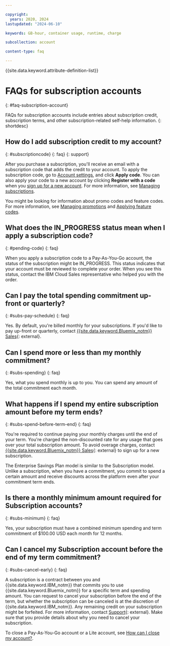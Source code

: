 ```yaml
---

copyright:
  years: 2020, 2024
lastupdated: "2024-06-10"

keywords: GB-hour, container usage, runtime, charge

subcollection: account

content-type: faq

---
```


{{site.data.keyword.attribute-definition-list}}

# FAQs for subscription accounts
{: #faq-subscription-account}

FAQs for subscription accounts include entries about subscription credit, subscription terms, and other subscription-related self-help information.
{: shortdesc}

## How do I add subscription credit to my account?
{: #subscriptioncode}
{: faq}
{: support}

After you purchase a subscription, you'll receive an email with a subscription code that adds the credit to your account. To apply the subscription code, go to [Account settings](/account/settings), and click **Apply code**. You can also apply your code to a new account by clicking **Register with a code** when you [sign up for a new account](/registration). For more information, see [Managing subscriptions](/docs/account?topic=account-subscriptions).

You might be looking for information about promo codes and feature codes. For more information, see [Managing promotions](/docs/account?topic=account-applying-promo-codes) and [Applying feature codes](/docs/account?topic=account-codes).

## What does the IN_PROGRESS status mean when I apply a subscription code?
{: #pending-code}
{: faq}

When you apply a subscription code to a Pay-As-You-Go account, the status of the subscription might be IN_PROGRESS. This status indicates that your account must be reviewed to complete your order. When you see this status, contact the IBM Cloud Sales representative who helped you with the order.

## Can I pay the total spending commitment up-front or quarterly?
{: #subs-pay-schedule}
{: faq}

Yes. By default, you're billed monthly for your subscriptions. If you'd like to pay up-front or quarterly, contact [{{site.data.keyword.Bluemix_notm}} Sales](https://www.ibm.com/cloud?contactmodule){: external}.

## Can I spend more or less than my monthly commitment?
{: #subs-spending}
{: faq}

Yes, what you spend monthly is up to you. You can spend any amount of the total commitment each month.

## What happens if I spend my entire subscription amount before my term ends?
{: #subs-spend-before-term-end}
{: faq}

You're required to continue paying your monthly charges until the end of your term. You're charged the non-discounted rate for any usage that goes over your total subscription amount. To avoid overage charges, contact [{{site.data.keyword.Bluemix_notm}} Sales](https://www.ibm.com/cloud?contactmodule){: external} to sign up for a new subscription.

The Enterprise Savings Plan model is similar to the Subscription model. Unlike a subscription, when you have a commitment, you commit to spend a certain amount and receive discounts across the platform even after your commitment term ends.

## Is there a monthly minimum amount required for Subscription accounts?
{: #subs-minimum}
{: faq}

Yes, your subscription must have a combined minimum spending and term commitment of $100.00 USD each month for 12 months.

## Can I cancel my Subscription account before the end of my term commitment?
{: #subs-cancel-early}
{: faq}

A subscription is a contract between you and {{site.data.keyword.IBM_notm}} that commits you to use {{site.data.keyword.Bluemix_notm}} for a specific term and spending amount. You can request to cancel your subscription before the end of the term, but whether the subscription can be canceled is at the discretion of {{site.data.keyword.IBM_notm}}. Any remaining credit on your subscription might be forfeited. For more information, contact [Support](/unifiedsupport/supportcenter){: external}. Make sure that you provide details about why you need to cancel your subscription.

To close a Pay-As-You-Go account or a Lite account, see [How can I close my account?](/docs/account?topic=account-accountfaqs#cancelaccount).
